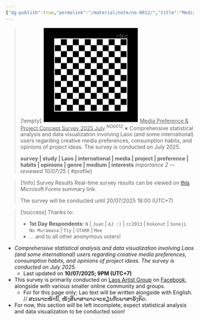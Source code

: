 ```yaml
---
{"dg-publish":true,"permalink":"/material/note/no-0012/","title":"Media Preference & Project Concept Survey 2025 July","tags":["-note"]}
---
```


>[!empty]
> ![RESOURCE/ASSET/OTHER/PlaceholderIcon.png|icon](/img/user/RESOURCE/ASSET/OTHER/PlaceholderIcon.png) <u class="title">Media Preference & Project Concept Survey 2025 July</u> <sup class="title">NO0012</sup> <b class="title">×</b>
> Comprehensive statistical analysis and data visualization involving Laos (and some international) users regarding creative media preferences, consumption habits, and opinions of project ideas. The survey is conducted on July 2025.
> 
> <b>survey | study | Laos | international | media | project | preference | habits | opinions | genre | medium | interests</b>
> <i class="small">importance 2 — reviewed 10/07/25</i>
{ #profile}


>[!info] Survey Results
> Real-time survey results can be viewed on [this](https://forms.office.com/Pages/AnalysisPage.aspx?AnalyzerToken=IMbKOjshQVUF8sPbwFwWQwCwz74IL0bZ&id=DQSIkWdsW0yxEjajBLZtrQAAAAAAAAAAAAO__QeX05dUNFoxNUZDVU8xMU5ONU9MTlpWUzQxTVJRRi4u) Microsoft Forms summary link.
> 
> The survey will be conducted until 20/07/2025 18:00 (UTC+7)

>[!success] Thanks to:
> - **1st Day Respondents**: `N` | `Juan` | `AJ :)` | `cc2013` | `Kokonut` | `Soneji No Muramasa` | `Tiy` | `STXRR` |  `Mee`
> - … and to all other anonymous voters!

- *Comprehensive statistical analysis and data visualization involving Laos (and some international) users regarding creative media preferences, consumption habits, and opinions of project ideas. The survey is conducted on July 2025.*
	- Last updated on **10/07/2025; 9PM (UTC+7)**
- This survey is primarily conducted on [Laos Artist Group](https://www.facebook.com/groups/laosartists/) on [Facebook](https://facebook.com), alongside with various smaller online community and groups.
	- For for this page only; Lao text will be written alongside with English. // ສະເພາະໜ້ານີ້, ໜັງສືພາສາລາວຈະຂຽນກັບພາສາອັງກິດ.
- For now, this section will be left incomplete; expect statistical analysis and data visualization to be conducted soon!
